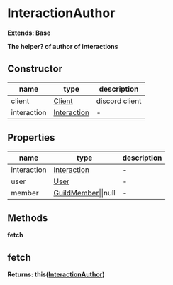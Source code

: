 # InteractionAuthor  
  
**Extends: Base**  
  
**The helper? of author of interactions**  
  
## Constructor  
name|type|description  
---|---|---  
client|[Client](https://discord.js.org/#/docs/main/v12/classes/Client)|discord client  
interaction|[Interaction](https://github.com/Mametaro-discord/discord-slash-commands-v12/blob/master/docs/classes/Interaction.md)|-  

## Properties  
name|type|description  
---|---|---  
interaction|[Interaction](https://github.com/Mametaro-discord/discord-slash-commands-v12/blob/master/docs/classes/Interaction)|-  
user|[User](https://discord.js.org/#/docs/main/v12/classes/User)|-  
member|[GuildMember](https://discord.js.org/#/docs/main/v12/classes/GuildMember)\|\|null|-  

## Methods  
**fetch**  

## fetch  
**Returns: this([InteractionAuthor](https://github.com/Mametaro-discord/discord-slash-commands-v12/blob/master/docs/classes/InteractionAuthor))**